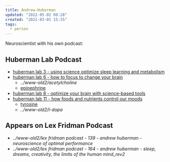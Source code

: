 ```yaml
---
title: Andrew-Huberman
updated: "2022-05-02 08:28"
created: "2021-03-01 15:35"
tags:
  - person
---
```


Neuroscientist with his own podcast:

## Huberman Lab Podcast

* [huberman lab 3 - using science optimize sleep learning and metabolism](huberman%20lab%203%20-%20using%20science%20optimize%20sleep%20learning%20and%20metabolism.md)
* [huberman lab 6 - how to focus to change your brain](huberman%20lab%206%20-%20how%20to%20focus%20to%20change%20your%20brain.md)
  * *../www-old2/acetylcholine*
  * [epinephrine](epinephrine.md)
* [huberman lab 8 - optimize your brain with science-based tools](huberman%20lab%208%20-%20optimize%20your%20brain%20with%20science-based%20tools.md)
* [huberman lab 11 - how foods and nutrients control our moods](huberman%20lab%2011%20-%20how%20foods%20and%20nutrients%20control%20our%20moods.md)
  * [tyrosine](tyrosine.md)
  * *../www-old2/l-dopa*

## Appears on Lex Fridman Podcast

* *../www-old2/lex fridman podcast - 139 - andrew huberman - neuroscience of optimal performance*
* *../www-old2/lex fridman podcast - 164 - andrew huberman - sleep, dreams, creativity, the limits of the human mind_rev2*
